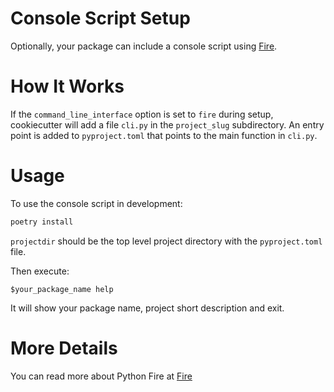 # Console Script Setup

Optionally, your package can include a console script using [Fire].

# How It Works

If the `command_line_interface` option is set to `fire` during setup, cookiecutter
will add a file `cli.py` in the `project_slug` subdirectory. An entry point is added to
`pyproject.toml` that points to the main function in `cli.py`.

# Usage

To use the console script in development:

```bash
poetry install
```

`projectdir` should be the top level project directory with the `pyproject.toml` file.

Then execute:
```
$your_package_name help
```

It will show your package name, project short description and exit.

# More Details

You can read more about Python Fire at [Fire]

[Fire]: https://google.github.io/python-fire/guide/
